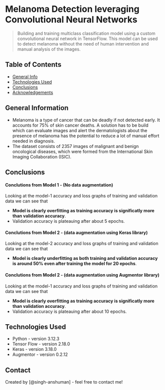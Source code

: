 # Melanoma Detection leveraging Convolutional Neural Networks
> Building and training multiclass classification model using a custom convolutional neural network in TensorFlow. This model can be used to detect melanoma without the need of human intervention and manual analysis of the images.


## Table of Contents
* [General Info](#general-information)
* [Technologies Used](#technologies-used)
* [Conclusions](#conclusions)
* [Acknowledgements](#acknowledgements)

## General Information
- Melanoma is a type of cancer that can be deadly if not detected early. It accounts for 75% of skin cancer deaths. A solution has to be build which can evaluate images and alert the dermatologists about the presence of melanoma has the potential to reduce a lot of manual effort needed in diagnosis.
- The dataset consists of 2357 images of malignant and benign oncological diseases, which were formed from the International Skin Imaging Collaboration (ISIC).

## Conclusions
#### Conclutions from Model 1 - (No data augmentation)
Looking at the model-1 accuracy and loss graphs of training and validation data we can see that
- **Model is clearly overfitting as training accuracy is significatly more than validation accuracy**.
- Validation accuracy is plateauing after about 5 epochs.

#### Conclutions from Model 2 - (data augmentation using Keras library)
Looking at the model-2 accuracy and loss graphs of training and validation data we can see that
- **Model is clearly underfitting as both training and validation accuracy is around 50% even after training the model for 20 epochs**.

#### Conclutions from Model 2 - (data augmentation using Augmentor library)
Looking at the model-1 accuracy and loss graphs of training and validation data we can see that
- **Model is clearly overfitting as training accuracy is significatly more than validation accuracy**.
- Validation accuracy is plateauing after about 10 epochs.

## Technologies Used
- Python - version 3.12.3
- Tensor Flow - version 2.18.0
- Keras - version 3.18.0
- Augmentor - version 0.2.12


## Contact
Created by [@singh-anshuman] - feel free to contact me!
